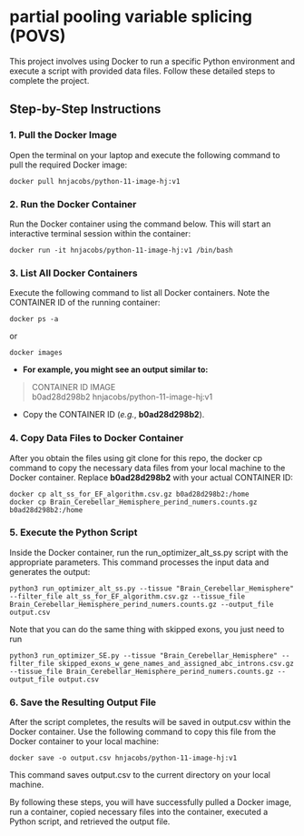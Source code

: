 # partial pooling variable splicing (POVS)

This project involves using Docker to run a specific Python environment and execute a script with provided data files. Follow these detailed steps to complete the project.

## Step-by-Step Instructions

### 1. Pull the Docker Image

Open the terminal on your laptop and execute the following command to pull the required Docker image:

```
docker pull hnjacobs/python-11-image-hj:v1
```

### 2. Run the Docker Container

Run the Docker container using the command below. This will start an interactive terminal session within the container:

```
docker run -it hnjacobs/python-11-image-hj:v1 /bin/bash
```

### 3. List All Docker Containers

Execute the following command to list all Docker containers. Note the CONTAINER ID of the running container:

```
docker ps -a
```
or
```
docker images
```

- **For example, you might see an output similar to:**

> CONTAINER ID   IMAGE                                          
> b0ad28d298b2   hnjacobs/python-11-image-hj:v1   

- Copy the CONTAINER ID (*e.g.*, **b0ad28d298b2**).

### 4. Copy Data Files to Docker Container

After you obtain the files using git clone for this repo, the docker cp command to copy the necessary data files from your local machine to the Docker container. Replace **b0ad28d298b2** with your actual CONTAINER ID:

```
docker cp alt_ss_for_EF_algorithm.csv.gz b0ad28d298b2:/home
docker cp Brain_Cerebellar_Hemisphere_perind_numers.counts.gz b0ad28d298b2:/home
```

### 5. Execute the Python Script

Inside the Docker container, run the run_optimizer_alt_ss.py script with the appropriate parameters. This command processes the input data and generates the output:

```
python3 run_optimizer_alt_ss.py --tissue "Brain_Cerebellar_Hemisphere" --filter_file alt_ss_for_EF_algorithm.csv.gz --tissue_file Brain_Cerebellar_Hemisphere_perind_numers.counts.gz --output_file output.csv
```

Note that you can do the same thing with skipped exons, you just need to run 

```
python3 run_optimizer_SE.py --tissue "Brain_Cerebellar_Hemisphere" --filter_file skipped_exons_w_gene_names_and_assigned_abc_introns.csv.gz --tissue_file Brain_Cerebellar_Hemisphere_perind_numers.counts.gz --output_file output.csv
```

### 6. Save the Resulting Output File

After the script completes, the results will be saved in output.csv within the Docker container. Use the following command to copy this file from the Docker container to your local machine:

```
docker save -o output.csv hnjacobs/python-11-image-hj:v1
```

This command saves output.csv to the current directory on your local machine.


By following these steps, you will have successfully pulled a Docker image, run a container, copied necessary files into the container, executed a Python script, and retrieved the output file. 
